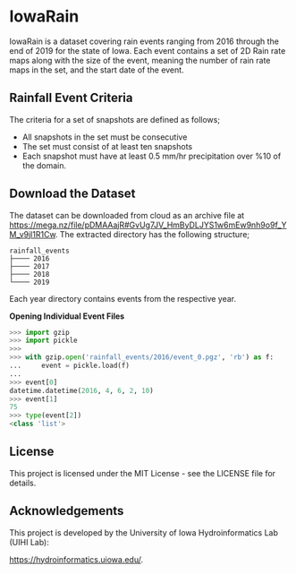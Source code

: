 # IowaRain

IowaRain is a dataset covering rain events ranging from 2016 through the end of 2019 for the state of Iowa. Each event contains a set of 2D Rain rate maps along with the size of the event, meaning the number of rain rate maps in the set, and the start date of the event.

## Rainfall Event Criteria 

The criteria for a set of snapshots are defined as follows;

- All snapshots in the set must be consecutive
- The set must consist of at least ten snapshots
- Each snapshot must have at least 0.5 mm/hr precipitation over %10 of the domain.

## Download the Dataset

The dataset can be downloaded from cloud as an archive file at https://mega.nz/file/pDMAAajR#GvUg7JV_HmByDLJYS1w6mEw9nh9o9f_YM_v9jl1R1Cw. The extracted directory has the following structure;

```
rainfall_events
├──── 2016
├──── 2017
├──── 2018
└──── 2019
```

 Each year directory contains events from the respective year.

**Opening Individual Event Files**

```python
>>> import gzip
>>> import pickle
>>> 
>>> with gzip.open('rainfall_events/2016/event_0.pgz', 'rb') as f:
...     event = pickle.load(f)
... 
>>> event[0]
datetime.datetime(2016, 4, 6, 2, 10)
>>> event[1]
75
>>> type(event[2])
<class 'list'>
```

## License

This project is licensed under the MIT License - see the LICENSE file for details.

## Acknowledgements

This project is developed by the University of Iowa Hydroinformatics Lab (UIHI Lab):

https://hydroinformatics.uiowa.edu/.
